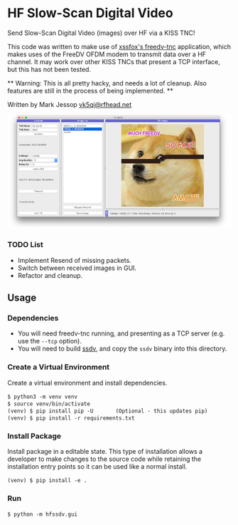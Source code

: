 # HF Slow-Scan Digital Video

Send Slow-Scan Digital Video (images) over HF via a KISS TNC!

This code was written to make use of [xssfox's freedv-tnc](https://github.com/xssfox/freedv-tnc) application, which makes uses of the FreeDV OFDM modem to transmit data over a HF channel. It may work over other KISS TNCs that present a TCP interface, but this has not been tested.

** Warning: This is all pretty hacky, and needs a lot of cleanup. Also features are still in the process of being implemented. **

Written by Mark Jessop <vk5qi@rfhead.net>

![Screenshot](screenshot.png)

### TODO List
* Implement Resend of missing packets.
* Switch between received images in GUI.
* Refactor and cleanup.


## Usage

### Dependencies
* You will need freedv-tnc running, and presenting as a TCP server (e.g. use the `--tcp` option).
* You will need to build [ssdv](https://github.com/fsphil/ssdv/), and copy the `ssdv` binary into this directory.

### Create a Virtual Environment

Create a virtual environment and install dependencies.

```console
$ python3 -m venv venv
$ source venv/bin/activate
(venv) $ pip install pip -U       (Optional - this updates pip)
(venv) $ pip install -r requirements.txt
```

### Install Package

Install package in a editable state. This type of installation allows a
developer to make changes to the source code while retaining the installation
entry points so it can be used like a normal install.

```console
(venv) $ pip install -e .
```

### Run
`$ python -m hfssdv.gui`